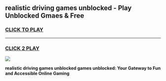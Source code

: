 
## realistic driving games unblocked - Play Unblocked Gmaes & Free
<h3>
<a href="https://premium.freeplayer.one?title=realistic_driving_games_unblocked&ref=19F">CLICK TO PLAY</a></h3>
<hr>

<h3>
<a href="https://premium.freeplayer.one?title=realistic_driving_games_unblocked&ref=19F">CLICK 2 PLAY</a>
  
</h3>

<a href="https://premium.freeplayer.one?title=realistic_driving_games_unblocked&ref=19F/"><img src="https://clearcache.store/games.png"></a>


**realistic driving games unblocked games unblocked: Your Gateway to Fun and Accessible Online Gaming**
